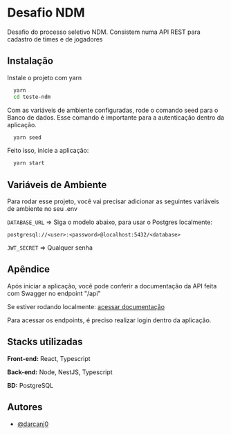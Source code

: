 
# Desafio NDM

Desafio do processo seletivo NDM. Consistem numa API REST para cadastro de times e de jogadores


## Instalação

Instale o projeto com yarn

```bash
  yarn
  cd teste-ndm
```

Com as variáveis de ambiente configuradas, rode o comando seed para o Banco de dados. Esse comando é importante para a autenticação dentro da aplicação.

```bash
  yarn seed
```

Feito isso, inicie a aplicação:

```bash
  yarn start
```
    
## Variáveis de Ambiente

Para rodar esse projeto, você vai precisar adicionar as seguintes variáveis de ambiente no seu .env

`DATABASE_URL` => Siga o modelo abaixo, para usar o Postgres localmente:

    postgresql://<user>:<password>@localhost:5432/<database>

`JWT_SECRET` => Qualquer senha


## Apêndice

Após iniciar a aplicação, você pode conferir a documentação da API feita com Swagger no endpoint "/api"

Se estiver rodando localmente:
    [acessar documentação](http://localhost:3000/api)

Para acessar os endpoints, é preciso realizar login dentro da aplicação.


## Stacks utilizadas

**Front-end:** React, Typescript

**Back-end:** Node, NestJS, Typescript

**BD:** PostgreSQL


## Autores

- [@darcanj0](https://www.github.com/darcanj0)

